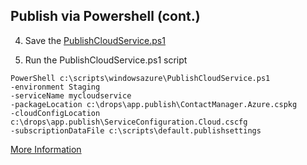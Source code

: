 ## Publish via Powershell (cont.)

4. Save the [PublishCloudService.ps1](http://www.windowsazure.com/en-us/documentation/articles/cloud-services-dotnet-continuous-delivery/#script)

5. Run the PublishCloudService.ps1 script
```
PowerShell c:\scripts\windowsazure\PublishCloudService.ps1 
-environment Staging 
-serviceName mycloudservice
-packageLocation c:\drops\app.publish\ContactManager.Azure.cspkg 
-cloudConfigLocation c:\drops\app.publish\ServiceConfiguration.Cloud.cscfg
-subscriptionDataFile c:\scripts\default.publishsettings
```

[More Information](http://www.windowsazure.com/en-us/documentation/articles/cloud-services-dotnet-continuous-delivery/#step4)